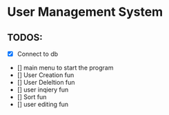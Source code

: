 # User Management System
## TODOS:
- [x] Connect to db
- [] main menu to start the program
- [] User Creation fun
- [] User Deleltion fun
- [] user inqiery fun
- [] Sort fun
- [] user editing fun
